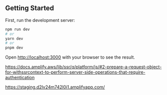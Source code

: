 ## Getting Started

First, run the development server:

```bash
npm run dev
# or
yarn dev
# or
pnpm dev
```

Open [http://localhost:3000](http://localhost:3000) with your browser to see the result.

https://docs.amplify.aws/lib/ssr/q/platform/js/#2-prepare-a-request-object-for-withssrcontext-to-perform-server-side-operations-that-require-authentication


https://staging.d2lv24m742l0i1.amplifyapp.com/